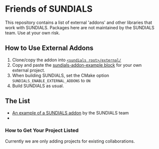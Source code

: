 Friends of SUNDIALS
===================

This repository contains a list of external 'addons' and other libraries that work with SUNDIALS.
Packages here are not maintained by the SUNDIALS team. Use at your own risk.

## How to Use External Addons ##

1. Clone/copy the addon into [`<sundials root>/external/`](https://github.com/LLNL/sundials/tree/feature/sundials-codes-addons/external)
2. Copy and paste the [sundials-addon-example block](https://github.com/LLNL/sundials/blob/feature/sundials-codes-addons/external/CMakeLists.txt) for your own external project.
3. When building SUNDIALS, set the CMake option `SUNDIALS_ENABLE_EXTERNAL_ADDONS` to `ON`
4. Build SUNDIALS as usual.

## The List ##

- [An example of a SUNDIALS addon](https://github.com/sundials-codes/sundials-addon-example ) by the SUNDIALS team
-

### How to Get Your Project Listed ###

Currently we are only adding projects for existing collaborations.


